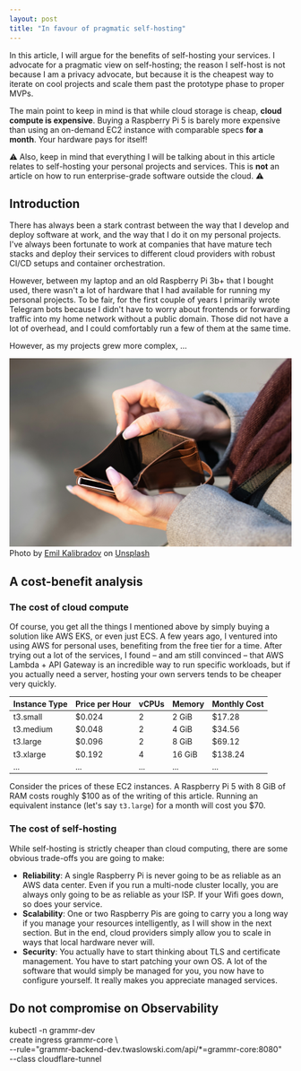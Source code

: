 ```yaml
---
layout: post
title: "In favour of pragmatic self-hosting"
---
```


In this article, I will argue for the benefits of self-hosting your services. I advocate for a pragmatic view
on self-hosting; the reason I self-host is not because I am a privacy advocate, but because it is the cheapest
way to iterate on cool projects and scale them past the prototype phase to proper MVPs.

The main point to keep in mind is that while cloud storage is cheap, **cloud compute is expensive**.
Buying a Raspberry Pi 5 is barely more expensive than using an on-demand EC2 instance with comparable specs
**for a month**. Your hardware pays for itself!

⚠️ Also, keep in mind that everything I will be talking about in this article relates to self-hosting your personal
projects and services. This is **not** an article on how to run enterprise-grade software outside the cloud. ⚠️

## Introduction

There has always been a stark contrast between the way that I develop and deploy software at work, and the way
that I do it on my personal projects. I've always been fortunate to work at companies that have mature tech stacks
and deploy their services to different cloud providers with robust CI/CD setups and container orchestration.

However, between my laptop and an old Raspberry Pi 3b+ that I bought used, there wasn't a lot of hardware that
I had available for running my personal projects. To be fair, for the first couple of years I primarily wrote Telegram
bots because I didn't have to worry about frontends or forwarding traffic into my home network without a public domain.
Those did not have a lot of overhead, and I could comfortably run a few of them at the same time.

However, as my projects grew more complex, ...

![Me, a student, trying to pay for cloud compute](../assets/posts/self-hosting/empty-wallet.jpg)
Photo by <a href="https://unsplash.com/@emkal?utm_content=creditCopyText&utm_medium=referral&utm_source=unsplash">Emil
Kalibradov</a>
on <a href="https://unsplash.com/photos/person-holding-black-android-smartphone-K05Udh2LhFA?utm_content=creditCopyText&utm_medium=referral&utm_source=unsplash">
Unsplash</a>

## A cost-benefit analysis

### The cost of cloud compute

Of course, you get all the things I mentioned above by simply buying a solution like AWS EKS, or even just ECS.
A few years ago, I ventured into using AWS for personal uses, benefiting from the free tier for a time. After trying
out a lot of the services, I found – and am still convinced – that AWS Lambda + API Gateway is an incredible way to run
specific workloads, but if you actually need a server, hosting your own servers tends to be cheaper very quickly.

| Instance Type | Price per Hour | vCPUs | Memory | Monthly Cost |
|---------------|----------------|-------|--------|--------------|
| t3.small      | $0.024         | 2     | 2 GiB  | $17.28       |
| t3.medium     | $0.048         | 2     | 4 GiB  | $34.56       |
| t3.large      | $0.096         | 2     | 8 GiB  | $69.12       |
| t3.xlarge     | $0.192         | 4     | 16 GiB | $138.24      |
| ...           | ...            | ...   | ...    | ...          |

Consider the prices of these EC2 instances. A Raspberry Pi 5 with 8 GiB of RAM costs roughly $100 as of the writing of
this article. Running an equivalent instance (let's say `t3.large`) for a month will cost you $70.

### The cost of self-hosting

While self-hosting is strictly cheaper than cloud computing, there are some obvious trade-offs you are going to make:

- **Reliability**: A single Raspberry Pi is never going to be as reliable as an AWS data center. Even if you run a multi-node
cluster locally, you are always only going to be as reliable as your ISP. If your Wifi goes down, so does your service.
- **Scalability**: One or two Raspberry Pis are going to carry you a long way if you manage your resources intelligently,
as I will show in the next section. But in the end, cloud providers simply allow you to scale in ways that local hardware
never will.
- **Security**: You actually have to start thinking about TLS and certificate management. You have to start patching
your own OS. A lot of the software that would simply be managed for you, you now have to configure yourself.
It really makes you appreciate managed services.

## Do not compromise on Observability


kubectl -n grammr-dev \
  create ingress grammr-core \                                                                                 
  --rule="grammr-backend-dev.twaslowski.com/api/*=grammr-core:8080"\
  --class cloudflare-tunnel
